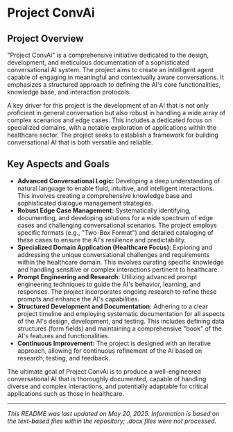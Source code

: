 # Project ConvAi

## Project Overview

"Project ConvAi" is a comprehensive initiative dedicated to the design, development, and meticulous documentation of a sophisticated conversational AI system. The project aims to create an intelligent agent capable of engaging in meaningful and contextually aware conversations. It emphasizes a structured approach to defining the AI's core functionalities, knowledge base, and interaction protocols.

A key driver for this project is the development of an AI that is not only proficient in general conversation but also robust in handling a wide array of complex scenarios and edge cases. This includes a dedicated focus on specialized domains, with a notable exploration of applications within the healthcare sector. The project seeks to establish a framework for building conversational AI that is both versatile and reliable.

## Key Aspects and Goals

*   **Advanced Conversational Logic:** Developing a deep understanding of natural language to enable fluid, intuitive, and intelligent interactions. This involves creating a comprehensive knowledge base and sophisticated dialogue management strategies.
*   **Robust Edge Case Management:** Systematically identifying, documenting, and developing solutions for a wide spectrum of edge cases and challenging conversational scenarios. The project employs specific formats (e.g., "Two-Box Format") and detailed cataloging of these cases to ensure the AI's resilience and predictability.
*   **Specialized Domain Application (Healthcare Focus):** Exploring and addressing the unique conversational challenges and requirements within the healthcare domain. This involves curating specific knowledge and handling sensitive or complex interactions pertinent to healthcare.
*   **Prompt Engineering and Research:** Utilizing advanced prompt engineering techniques to guide the AI's behavior, learning, and responses. The project incorporates ongoing research to refine these prompts and enhance the AI's capabilities.
*   **Structured Development and Documentation:** Adhering to a clear project timeline and employing systematic documentation for all aspects of the AI's design, development, and testing. This includes defining data structures (form fields) and maintaining a comprehensive "book" of the AI's features and functionalities.
*   **Continuous Improvement:** The project is designed with an iterative approach, allowing for continuous refinement of the AI based on research, testing, and feedback.

The ultimate goal of Project ConvAi is to produce a well-engineered conversational AI that is thoroughly documented, capable of handling diverse and complex interactions, and potentially adaptable for critical applications such as those in healthcare.

---
*This README was last updated on May 20, 2025. Information is based on the text-based files within the repository; .docx files were not processed.*
